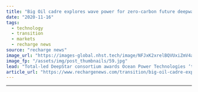 ```yaml
---
title: "Big Oil cadre explores wave power for zero-carbon future deepwater subsea production"
date: "2020-11-16"
tags: 
  - technology
  - transition
  - markets
  - recharge news
source: "recharge news"
image_url: "https://images-global.nhst.tech/image/NFJxK2xrelBQVUxiZmV4aFk3bktnNU1kcXYvTW41KzhNUmdselhhQkwxTT0=/nhst/binary/126ea5306d425c565a99de6f786b7fd4"
image_fp: "/assets/img/post_thumbnails/59.jpg"
lead: "Total-led DeepStar consortium awards Ocean Power Technologies ‘techno-feasibility’ study to cut cost and emissions linked with conventional gas-fed technologies"
article_url: "https://www.rechargenews.com/transition/big-oil-cadre-explores-wave-power-for-zero-carbon-future-deepwater-subsea-production/2-1-913589"
---
```


---
